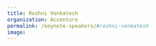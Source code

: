 ```yaml
---
title: Roshni Venkatesh
organization: Accenture
permalink: /keynote-speakers/#roshni-venkatesh
image: 
---
```

